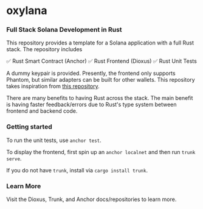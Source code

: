 # oxylana
### Full Stack Solana Development in Rust
This repository provides a template for a Solana application with a full Rust stack. The repository includes

:white_check_mark: Rust Smart Contract (Anchor)
:white_check_mark: Rust Frontend (Dioxus)
:white_check_mark: Rust Unit Tests

A dummy keypair is provided. Presently, the frontend only supports Phantom, but similar adapters can be built for other wallets. This repository takes inspiration from [this repository](https://github.com/russellwmy/yew-dapp-examples).

There are many benefits to having Rust across the stack. The main benefit is having faster feedback/errors due to Rust's type system between frontend and backend code.

### Getting started

To run the unit tests, use `anchor test`.

To display the frontend, first spin up an `anchor localnet` and then run `trunk serve`.

If you do not have `trunk`, install via `cargo install trunk`.


### Learn More

Visit the Dioxus, Trunk, and Anchor docs/repositories to learn more.